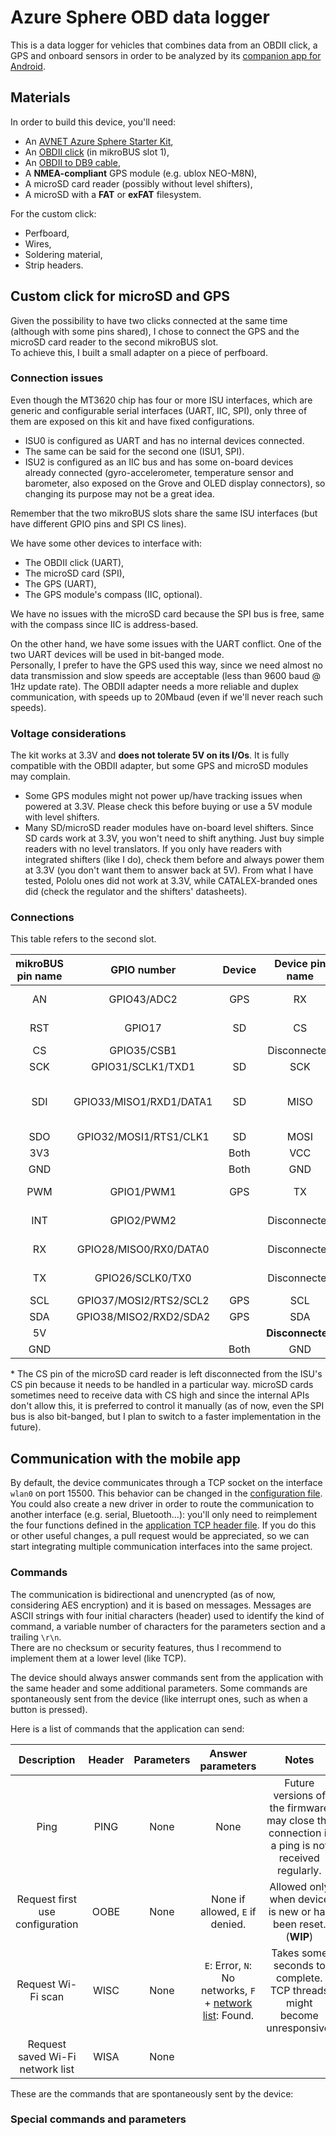 # Azure Sphere OBD data logger

This is a data logger for vehicles that combines data from an OBDII click, a GPS and onboard sensors in order to be analyzed by its [companion app for Android](https://github.com/persello/azsphere-obd-app).



## Materials

In order to build this device, you'll need:

- An [AVNET Azure Sphere Starter Kit](http://cloudconnectkits.org/product/azure-sphere-starter-kit),
- An [OBDII click](https://www.mikroe.com/obdii-click) (in mikroBUS slot 1),
- An [OBDII to DB9 cable](https://www.mikroe.com/obd-ii-to-db9-cable),
- A **NMEA-compliant** GPS module (e.g. ublox NEO-M8N),
- A microSD card reader (possibly without level shifters),
- A microSD with a **FAT** or **exFAT** filesystem.

For the custom click:

- Perfboard,
- Wires,
- Soldering material,
- Strip headers.



## Custom click for microSD and GPS

Given the possibility to have two clicks connected at the same time (although with some pins shared), I chose to connect the GPS and the microSD card reader to the second mikroBUS slot.\
To achieve this, I built a small adapter on a piece of perfboard.

### Connection issues

Even though the MT3620 chip has four or more ISU interfaces, which are generic and configurable serial interfaces (UART, IIC, SPI), only three of them are exposed on this kit and have fixed configurations.

- ISU0 is configured as UART and has no internal devices connected.
- The same can be said for the second one (ISU1, SPI).
- ISU2 is configured as an IIC bus and has some on-board devices already connected (gyro-accelerometer, temperature sensor and barometer, also exposed on the Grove and OLED display connectors), so changing its purpose may not be a great idea.

Remember that the two mikroBUS slots share the same ISU interfaces (but have different GPIO pins and SPI CS lines).

We have some other devices to interface with:

- The OBDII click (UART),
- The microSD card (SPI),
- The GPS (UART),
- The GPS module's compass (IIC, optional).

We have no issues with the microSD card because the SPI bus is free, same with the compass since IIC is address-based.

On the other hand, we have some issues with the UART conflict. One of the two UART devices will be used in bit-banged mode.\
Personally, I prefer to have the GPS used this way, since we need almost no data transmission and slow speeds are acceptable (less than 9600 baud @ 1Hz update rate). The OBDII adapter needs a more reliable and duplex communication, with speeds up to 20Mbaud (even if we'll never reach such speeds).

### Voltage considerations

The kit works at 3.3V and **does not tolerate 5V on its I/Os**. It is fully compatible with the OBDII adapter, but some GPS and microSD modules may complain.

- Some GPS modules might not power up/have tracking issues when powered at 3.3V. Please check this before buying or use a 5V module with level shifters.
- Many SD/microSD reader modules have on-board level shifters. Since SD cards work at 3.3V, you won't need to shift anything. Just buy simple readers with no level translators. If you only have readers with integrated shifters (like I do), check them before and always power them at 3.3V (you don't want them to answer back at 5V). From what I have tested, Pololu ones did not work at 3.3V, while CATALEX-branded ones did (check the regulator and the shifters' datasheets).

### Connections

This table refers to the second slot.

|   mikroBUS pin name   |    GPIO number    |   Device   |    Device pin name    |    Notes    |
|:---------------------:|:-----------------:|:----------:|:---------------------:|:-----------:|
|          AN           |    GPIO43/ADC2    |    GPS     |          RX           |Bitbanged TX |
|         RST           |       GPIO17      |     SD     |          CS           |Bitbanged CS*|
|          CS           |    GPIO35/CSB1    |            |      Disconnected     |             |
|         SCK           | GPIO31/SCLK1/TXD1 |     SD     |          SCK          |             |
|         SDI           |GPIO33/MISO1/RXD1/DATA1| SD     | MISO |   Might need ~100k pull-up   |
|         SDO           |GPIO32/MOSI1/RTS1/CLK1|  SD     |         MOSI          |             |
|         3V3           |                   |    Both    |          VCC          |             |
|         GND           |                   |    Both    |          GND          |             |
|         PWM           |   GPIO1/PWM1      |    GPS     |          TX           |Bitbanged RX |
|         INT           |   GPIO2/PWM2      |            |      Disconnected     | Used by OBD |
|          RX           |GPIO28/MISO0/RX0/DATA0|         |      Disconnected     | Used by OBD |
|          TX           | GPIO26/SCLK0/TX0  |            |      Disconnected     | Used by OBD |
|         SCL           |GPIO37/MOSI2/RTS2/SCL2| GPS     |          SCL          |             |
|         SDA           |GPIO38/MISO2/RXD2/SDA2| GPS     |          SDA          |             |
|          5V           |                   |            |    **Disconnected**   |             |
|         GND           |                   |    Both    |          GND          |             |

\* The CS pin of the microSD card reader is left disconnected from the ISU's CS pin because it needs to be handled in a particular way. microSD cards sometimes need to receive data with CS high and since the internal APIs don't allow this, it is preferred to control it manually (as of now, even the SPI bus is also bit-banged, but I plan to switch to a faster implementation in the future).

## Communication with the mobile app

By default, the device communicates through a TCP socket on the interface `wlan0` on port 15500. This behavior can be changed in the [configuration file](azsphere_obd_fw\config.h).\
You could also create a new driver in order to route the communication to another interface (e.g. serial, Bluetooth...): you'll only need to reimplement the four functions defined in the [application TCP header file](azsphere_obd_fw\appTCP.h). If you do this or other useful changes, a pull request would be appreciated, so we can start integrating multiple communication interfaces into the same project.

### Commands

The communication is bidirectional and unencrypted (as of now, considering AES encryption) and it is based on messages. Messages are ASCII strings with four initial characters (header) used to identify the kind of command, a variable number of characters for the parameters section and a trailing `\r\n`.\
There are no checksum or security features, thus I recommend to implement them at a lower level (like TCP).

The device should always answer commands sent from the application with the same header and some additional parameters. Some commands are spontaneously sent from the device (like interrupt ones, such as when a button is pressed).

Here is a list of commands that the application can send:

| Description | Header | Parameters | Answer parameters | Notes |
|:---:|:---:|:---:|:---:|:---:|
| Ping | PING | None | None | Future versions of the firmware may close the connection if a ping is not received regularly. |
| Request first use configuration | OOBE | None | None if allowed, `E` if denied. | Allowed only when device is new or has been reset. (**WIP**) |
| Request Wi-Fi scan | WISC | None | `E`: Error, `N`: No networks, `F` + [network list](#special-commands-and-parameters): Found. | Takes some seconds to complete. TCP threads might become unresponsive. |
| Request saved Wi-Fi network list | WISA | None | 


These are the commands that are spontaneously sent by the device:



### Special commands and parameters